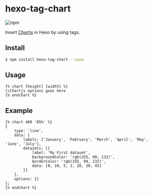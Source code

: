 # hexo-tag-chart

![npm](https://img.shields.io/npm/v/hexo-tag-chart)

Insert [Chartjs](https://www.chartjs.org/) in Hexo by using tags.

## Install 

```bash
$ npm install hexo-tag-chart --save
```

## Usage

```
{% chart [height] [width] %}
\\Chartjs options goes here
{% endchart %}
```

## Example

```
{% chart 400 '85%' %}
{
    type: 'line',
    data: {
        labels: ['January', 'February', 'March', 'April', 'May', 'June', 'July'],
        datasets: [{
            label: 'My First dataset',
            backgroundColor: 'rgb(255, 99, 132)',
            borderColor: 'rgb(255, 99, 132)',
            data: [0, 10, 5, 2, 20, 30, 45]
        }]
    },
    options: {}
};
{% endchart %}
```